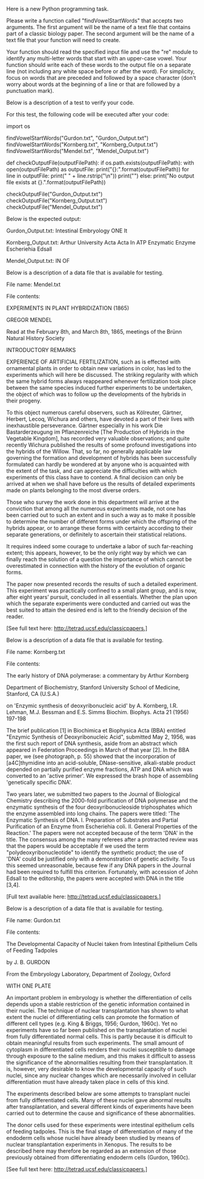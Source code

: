Here is a new Python programming task.

Please write a function called "findVowelStartWords" that accepts two arguments. The first argument will be the name of a text file that contains part of a classic biology paper. The second argument will be the name of a text file that your function will need to create.

Your function should read the specified input file and use the "re" module to identify any multi-letter words that start with an upper-case vowel. Your function should write each of these words to the output file on a separate line (not including any white space before or after the word). For simplicity, focus on words that are preceded and followed by a space character (don't worry about words at the beginning of a line or that are followed by a punctuation mark).

Below is a description of a test to verify your code.

For this test, the following code will be executed after your code:

import os

findVowelStartWords("Gurdon.txt", "Gurdon_Output.txt")
findVowelStartWords("Kornberg.txt", "Kornberg_Output.txt")
findVowelStartWords("Mendel.txt", "Mendel_Output.txt")

def checkOutputFile(outputFilePath):
if os.path.exists(outputFilePath):
with open(outputFilePath) as outputFile:
print("{}:".format(outputFilePath))
for line in outputFile:
print(" " + line.rstrip("\n"))
print("")
else:
print("No output file exists at {}.".format(outputFilePath))

checkOutputFile("Gurdon_Output.txt")
checkOutputFile("Kornberg_Output.txt")
checkOutputFile("Mendel_Output.txt")

Below is the expected output:

Gurdon_Output.txt:
Intestinal
Embryology
ONE
It

Kornberg_Output.txt:
Arthur
University
Acta
Acta
In
ATP
Enzymatic
Enzyme
Escheriehia
Edsall

Mendel_Output.txt:
IN
OF

Below is a description of a data file that is available for testing.

File name: Mendel.txt

File contents:

EXPERIMENTS IN PLANT HYBRIDIZATION (1865)

GREGOR MENDEL

Read at the February 8th, and March 8th, 1865, meetings
of the Brünn Natural History Society

INTRODUCTORY REMARKS

EXPERIENCE OF ARTIFICIAL FERTILIZATION, such as is effected with ornamental plants in order to obtain new variations in color, has led to the experiments which will here be discussed. The striking regularity with which the same hybrid forms always reappeared whenever fertilization took place between the same species induced further experiments to be undertaken, the object of which was to follow up the developments of the hybrids in their progeny.

To this object numerous careful observers, such as Kölreuter, Gärtner, Herbert, Lecoq, Wichura and others, have devoted a part of their lives with inexhaustible perseverance. Gärtner especially in his work Die Bastarderzeugung im Pflanzenreiche [The Production of Hybrids in the Vegetable Kingdom], has recorded very valuable observations; and quite recently Wichura published the results of some profound investigations into the hybrids of the Willow. That, so far, no generally applicable law governing the formation and development of hybrids has been successfully formulated can hardly be wondered at by anyone who is acquainted with the extent of the task, and can appreciate the difficulties with which experiments of this class have to contend. A final decision can only be arrived at when we shall have before us the results of detailed experiments made on plants belonging to the most diverse orders.

Those who survey the work done in this department will arrive at the conviction that among all the numerous experiments made, not one has been carried out to such an extent and in such a way as to make it possible to determine the number of different forms under which the offspring of the hybrids appear, or to arrange these forms with certainty according to their separate generations, or definitely to ascertain their statistical relations.

It requires indeed some courage to undertake a labor of such far-reaching extent; this appears, however, to be the only right way by which we can finally reach the solution of a question the importance of which cannot be overestimated in connection with the history of the evolution of organic forms.

The paper now presented records the results of such a detailed experiment. This experiment was practically confined to a small plant group, and is now, after eight years’ pursuit, concluded in all essentials. Whether the plan upon which the separate experiments were conducted and carried out was the best suited to attain the desired end is left to the friendly decision of the reader.

[See full text here: http://tetrad.ucsf.edu/classicpapers.]

Below is a description of a data file that is available for testing.

File name: Kornberg.txt

File contents:

The early history of DNA polymerase: a commentary by Arthur Kornberg

Department of Biochemistry, Stanford University School of Medicine, Stanford, CA (U.S.A.)

on 'Enzymic synthesis of deoxyribonucleic acid' by A. Kornberg, I.R. Lehman, M.J. Bessman and E.S. Simms Biochim. Biophys. Acta 21 (1956) 197-198

The brief publication [1] in Biochimica et Biophysica Acta (BBA) entitled "Enzymic Synthesis of Deoxyribonucleic Acid", submitted May 2, 1956, was the first such report of DNA synthesis, aside from an abstract which appeared in Federation Proceedings in March of that year [2]. In the BBA paper, we (see photograph, p. 55) showed that the incorporation of [a4C]thymidine into an acid-soluble, DNase-sensitive, alkali-stable product depended on partially purified enzyme fractions, ATP and DNA which was converted to an 'active primer'. We expressed the brash hope of assembling 'genetically specific DNA'.

Two years later, we submitted two papers to the Journal of Biological Chemistry describing the 2000-fold purification of DNA polymerase and the enzymatic synthesis of the four deoxyribonucleoside triphosphates which the enzyme assembled into long chains. The papers were titled: 'The Enzymatic Synthesis of DNA. I. Preparation of Substrates and Partial Purification of an Enzyme from Escheriehia coli. II. General Properties of the Reaction.' The papers were not accepted because of the term 'DNA' in the title. The consensus among the many referees after a protracted review was that the papers would be acceptable if we used the term "polydeoxyribonucleotide" to identify the synthetic product; the use of 'DNA' could be justified only with a demonstration of genetic activity. To us this seemed unreasonable, because few if any DNA papers in the Journal had been required to fulfill this criterion. Fortunately, with accession of John Edsall to the editorship, the papers were accepted with DNA in the title [3,4].

[Full text available here: http://tetrad.ucsf.edu/classicpapers.]

Below is a description of a data file that is available for testing.

File name: Gurdon.txt

File contents:

The Developmental Capacity of Nuclei taken from Intestinal Epithelium Cells of Feeding Tadpoles

by J. B. GURDON

From the Embryology Laboratory, Department of Zoology, Oxford

WITH ONE PLATE

An important problem in embryology is whether the differentiation of cells depends upon a stable restriction of the genetic information contained in their nuclei. The technique of nuclear transplantation has shown to what extent the nuclei of differentiating cells can promote the formation of different cell types (e.g. King & Briggs, 1956; Gurdon, 1960c). Yet no experiments have so far been published on the transplantation of nuclei from fully differentiated normal cells. This is partly because it is difficult to obtain meaningful results from such experiments. The small amount of cytoplasm in differentiated cells renders their nuclei susceptible to damage through exposure to the saline medium, and this makes it difficult to assess the significance of the abnormalities resulting from their transplantation. It is, however, very desirable to know the developmental capacity of such nuclei, since any nuclear changes which are necessarily involved in cellular differentiation must have already taken place in cells of this kind.

The experiments described below are some attempts to transplant nuclei from fully differentiated cells. Many of these nuclei gave abnormal results after transplantation, and several different kinds of experiments have been carried out to determine the cause and significance of these abnormalities.

The donor cells used for these experiments were intestinal epithelium cells of feeding tadpoles. This is the final stage of differentiation of many of the endoderm cells whose nuclei have already been studied by means of nuclear transplantation experiments in Xenopus. The results to be described here may therefore be regarded as an extension of those previously obtained from differentiating endoderm cells (Gurdon, 1960c).

[See full text here: http://tetrad.ucsf.edu/classicpapers.]

